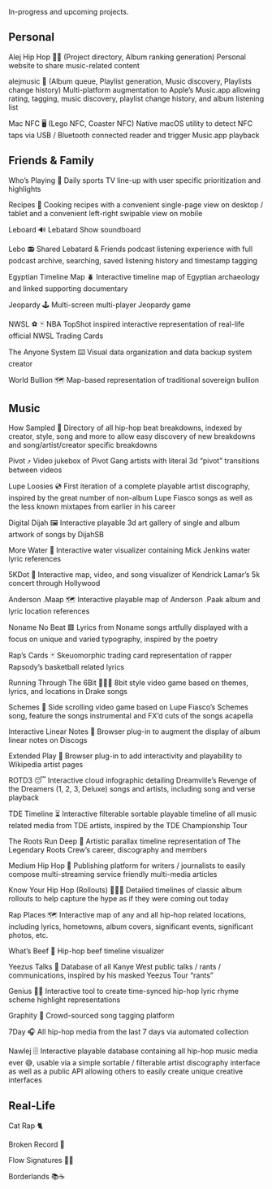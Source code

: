 In-progress and upcoming projects.

## Personal

Alej Hip Hop 👦🏽 (Project directory, Album ranking generation)
Personal website to share music-related content

alejmusic 🔀 (Album queue, Playlist generation, Music discovery, Playlists change history)
Multi-platform augmentation to Apple’s Music.app allowing rating, tagging, music discovery, playlist change history, and album listening list

Mac NFC 🖥 (Lego NFC, Coaster NFC)
Native macOS utility to detect NFC taps via USB / Bluetooth connected reader and trigger Music.app playback


## Friends & Family

Who’s Playing 👀
Daily sports TV line-up with user specific prioritization and highlights

Recipes 🍪 
Cooking recipes with a convenient single-page view on desktop / tablet and a convenient left-right swipable view on mobile

Leboard 🔊
Lebatard Show soundboard

Lebo 📻
Shared Lebatard & Friends podcast listening experience with full podcast archive, searching, saved listening history and timestamp tagging

Egyptian Timeline Map 🪲 
Interactive timeline map of Egyptian archaeology and linked supporting documentary

Jeopardy 🕹
Multi-screen multi-player Jeopardy game

NWSL ⚽️ 🃏 
NBA TopShot inspired interactive representation of real-life official NWSL Trading Cards

The Anyone System ⌨️
Visual data organization and data backup system creator

World Bullion 🗺
Map-based representation of traditional sovereign bullion


## Music

How Sampled 💽
Directory of all hip-hop beat breakdowns, indexed by creator, style, song and more to allow easy discovery of new breakdowns and song/artist/creator specific breakdowns

Pivot ⤴️
Video jukebox of Pivot Gang artists with literal 3d “pivot” transitions between videos

Lupe Loosies 💿
First iteration of a complete playable artist discography, inspired by the great number of non-album Lupe Fiasco songs as well as the less known mixtapes from earlier in his career

Digital Dijah 🖼
Interactive playable 3d art gallery of single and album artwork of songs by DijahSB

More Water 🌊
Interactive water visualizer containing Mick Jenkins water lyric references

5KDot 🚚
Interactive map, video, and song visualizer of Kendrick Lamar’s 5k concert through Hollywood

Anderson .Maap 🗺
Interactive playable map of Anderson .Paak album and lyric location references

Noname No Beat 🟪
Lyrics from Noname songs artfully displayed with a focus on unique and varied typography, inspired by the poetry

Rap’s Cards 🃏
Skeuomorphic trading card representation of rapper Rapsody’s basketball related lyrics

Running Through The 6Bit 🏃🏾‍♂️
8bit style video game based on themes, lyrics, and locations in Drake songs

Schemes 👾
Side scrolling video game based on Lupe Fiasco’s Schemes song, feature the songs instrumental and FX’d cuts of the songs acapella

Interactive Linear Notes 📝
Browser plug-in to augment the display of album linear notes on Discogs

Extended Play 📖
Browser plug-in to add interactivity and playability to Wikipedia artist pages

ROTD3 😴
Interactive cloud infographic detailing Dreamville’s Revenge of the Dreamers (1, 2, 3, Deluxe) songs and artists, including song and verse playback

TDE Timeline ⏳
Interactive filterable sortable playable timeline of all music related media from TDE artists, inspired by the TDE Championship Tour

The Roots Run Deep 🌳
Artistic parallax timeline representation of The Legendary Roots Crew’s career, discography and members

Medium Hip Hop 📝
Publishing platform for writers / journalists to easily compose multi-streaming service friendly multi-media articles

Know Your Hip Hop (Rollouts) 👨🏽‍🏫
Detailed timelines of classic album rollouts to help capture the hype as if they were coming out today

Rap Places 🗺
Interactive map of any and all hip-hop related locations, including lyrics, hometowns, album covers, significant events, significant photos, etc.

What’s Beef 🥩
Hip-hop beef timeline visualizer

Yeezus Talks 🎤
Database of all Kanye West public talks / rants / communications, inspired by his masked Yeezus Tour “rants”

Genius 🧞‍♂️
Interactive tool to create time-synced hip-hop lyric rhyme scheme highlight representations

Graphity 🧱
Crowd-sourced song tagging platform

7Day 🎧
All hip-hop media from the last 7 days via automated collection

Nawlej 🗄 
Interactive playable database containing all hip-hop music media ever 😅, usable via a simple sortable / filterable artist discography interface as well as a public API allowing others to easily create unique creative interfaces

## Real-Life

Cat Rap 🐈 

Broken Record 📀 

Flow Signatures ✍🏽

Borderlands 📚☕️
